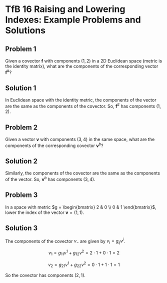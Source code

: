 # TfB 16 Raising and Lowering Indexes: Example Problems and Solutions

## Problem 1
Given a covector $\mathbf{f}$ with components $(1, 2)$ in a 2D Euclidean space (metric is the identity matrix), what are the components of the corresponding vector $\mathbf{f}^{\#}$?

## Solution 1
In Euclidean space with the identity metric, the components of the vector are the same as the components of the covector. So, $\mathbf{f}^{\#}$ has components $(1, 2)$.

## Problem 2
Given a vector $\mathbf{v}$ with components $(3, 4)$ in the same space, what are the components of the corresponding covector $\mathbf{v}^{b}$?

## Solution 2
Similarly, the components of the covector are the same as the components of the vector. So, $\mathbf{v}^{b}$ has components $(3, 4)$.

## Problem 3
In a space with metric $g = \begin{bmatrix} 2 & 0 \\ 0 & 1 \end{bmatrix}$, lower the index of the vector $\mathbf{v} = (1, 1)$.

## Solution 3
The components of the covector $v_-$ are given by $v_i = g_{ij} v^j$.

$$v_1 = g_{11}v^1 + g_{12}v^2 = 2 \cdot 1 + 0 \cdot 1 = 2$$

$$v_2 = g_{21}v^1 + g_{22}v^2 = 0 \cdot 1 + 1 \cdot 1 = 1$$

So the covector has components $(2, 1)$.